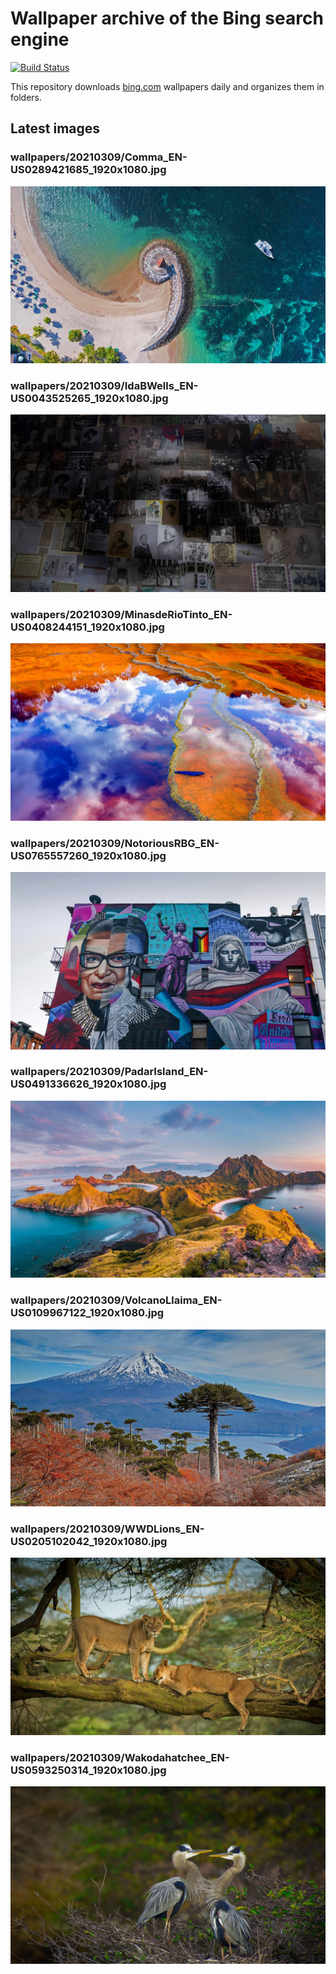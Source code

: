 # Wallpaper archive of the Bing search engine

[![Build Status](https://travis-ci.org/kijart/bing-daily-images-dl.svg?branch=wallpapers)](https://travis-ci.org/kijart/bing-daily-images-dl)

This repository downloads [bing.com](https://www.bing.com) wallpapers daily and organizes them in folders.

## Latest images

<!-- Wallpapers -->

### wallpapers/20210309/Comma_EN-US0289421685_1920x1080.jpg

![wallpapers/20210309/Comma_EN-US0289421685_1920x1080.jpg](wallpapers/20210309/Comma_EN-US0289421685_1920x1080.jpg)

### wallpapers/20210309/IdaBWells_EN-US0043525265_1920x1080.jpg

![wallpapers/20210309/IdaBWells_EN-US0043525265_1920x1080.jpg](wallpapers/20210309/IdaBWells_EN-US0043525265_1920x1080.jpg)

### wallpapers/20210309/MinasdeRioTinto_EN-US0408244151_1920x1080.jpg

![wallpapers/20210309/MinasdeRioTinto_EN-US0408244151_1920x1080.jpg](wallpapers/20210309/MinasdeRioTinto_EN-US0408244151_1920x1080.jpg)

### wallpapers/20210309/NotoriousRBG_EN-US0765557260_1920x1080.jpg

![wallpapers/20210309/NotoriousRBG_EN-US0765557260_1920x1080.jpg](wallpapers/20210309/NotoriousRBG_EN-US0765557260_1920x1080.jpg)

### wallpapers/20210309/PadarIsland_EN-US0491336626_1920x1080.jpg

![wallpapers/20210309/PadarIsland_EN-US0491336626_1920x1080.jpg](wallpapers/20210309/PadarIsland_EN-US0491336626_1920x1080.jpg)

### wallpapers/20210309/VolcanoLlaima_EN-US0109967122_1920x1080.jpg

![wallpapers/20210309/VolcanoLlaima_EN-US0109967122_1920x1080.jpg](wallpapers/20210309/VolcanoLlaima_EN-US0109967122_1920x1080.jpg)

### wallpapers/20210309/WWDLions_EN-US0205102042_1920x1080.jpg

![wallpapers/20210309/WWDLions_EN-US0205102042_1920x1080.jpg](wallpapers/20210309/WWDLions_EN-US0205102042_1920x1080.jpg)

### wallpapers/20210309/Wakodahatchee_EN-US0593250314_1920x1080.jpg

![wallpapers/20210309/Wakodahatchee_EN-US0593250314_1920x1080.jpg](wallpapers/20210309/Wakodahatchee_EN-US0593250314_1920x1080.jpg)

